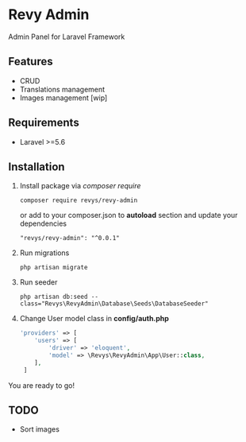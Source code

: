 # Revy Admin

Admin Panel for Laravel Framework

## Features
- CRUD
- Translations management
- Images management [wip]

## Requirements
- Laravel >=5.6

## Installation

1. Install package via *composer require*
    ```
    composer require revys/revy-admin
    ```
    or add to your composer.json to **autoload** section and update your dependencies
    ```
    "revys/revy-admin": "^0.0.1"
    ```
2. Run migrations
    ```
    php artisan migrate
    ```
3. Run seeder
    ```
    php artisan db:seed --class="Revys\RevyAdmin\Database\Seeds\DatabaseSeeder"
    ```
4. Change User model class in **config/auth.php**
    ```php
    'providers' => [
        'users' => [
            'driver' => 'eloquent',
            'model' => \Revys\RevyAdmin\App\User::class,
        ],
     ]
    ```
    
You are ready to go!


## TODO
- Sort images